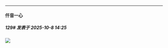 ﻿
*****

####  仟音一心  
##### 129#       发表于 2025-10-8 14:25

<img src="https://p.sda1.dev/27/e0eba09083677d93b9050d743036a3c1/image.jpg" referrerpolicy="no-referrer">

